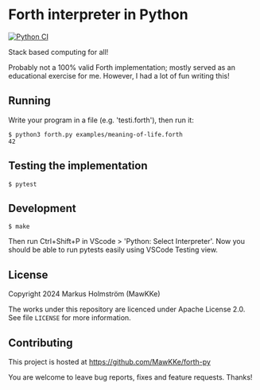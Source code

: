 # Forth interpreter in Python

[![Python CI](https://github.com/MawKKe/forth-py/actions/workflows/python-app.yml/badge.svg)](https://github.com/MawKKe/forth-py/actions/workflows/python-app.yml)

Stack based computing for all!

Probably not a 100% valid Forth implementation; mostly served as an educational
exercise for me. However, I had a lot of fun writing this!

## Running

Write your program in a file (e.g. 'testi.forth'), then run it:

    $ python3 forth.py examples/meaning-of-life.forth
    42

## Testing the implementation

    $ pytest

## Development

    $ make

Then run Ctrl+Shift+P in VScode > 'Python: Select Interpreter'.
Now you should be able to run pytests easily using VSCode Testing view.

## License

Copyright 2024 Markus Holmström (MawKKe)

The works under this repository are licenced under Apache License 2.0.
See file `LICENSE` for more information.

## Contributing

This project is hosted at https://github.com/MawKKe/forth-py

You are welcome to leave bug reports, fixes and feature requests. Thanks!
